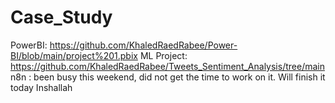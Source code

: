 # Case_Study
PowerBI: https://github.com/KhaledRaedRabee/Power-BI/blob/main/project%201.pbix
ML Project: https://github.com/KhaledRaedRabee/Tweets_Sentiment_Analysis/tree/main
n8n : been busy this weekend, did not get the time to work on it. Will finish it today Inshallah
